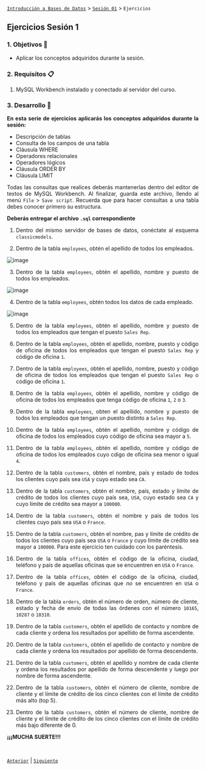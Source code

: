 [`Introducción a Bases de Datos`](../../README.md) > [`Sesión 01`](../Readme.md) > `Ejercicios`
	
## Ejercicios Sesión 1

<div style="text-align: justify;">

### 1. Objetivos :dart:

- Aplicar los conceptos adquiridos durante la sesión.

### 2. Requisitos :clipboard:

1. MySQL Workbench instalado y conectado al servidor del curso.

### 3. Desarrollo :rocket:

**En esta serie de ejercicios aplicarás los conceptos adquiridos durante la sesión:**

- Descripción de tablas  
- Consulta de los campos de una tabla  
- Cláusula WHERE  
- Operadores relacionales  
- Operadores lógicos  
- Cláusula ORDER BY  
- Cláusula LIMIT  

Todas las consultas que realices deberás mantenerlas dentro del editor de textos de MySQL Workbench. Al finalizar, guarda este archivo, llendo al menú `File` > `Save script`. Recuerda que para hacer consultas a una tabla debes conocer primero su estructura.

**Deberás entregar el archivo `.sql` correspondiente**

1. Dentro del mismo servidor de bases de datos, conéctate al esquema `classicmodels`.

2. Dentro de la tabla `employees`, obtén el apellido de todos los empleados.
	
![image](https://user-images.githubusercontent.com/104279978/193722361-f311cb7c-f81b-4eef-8348-5382e493e32c.png)
	

3. Dentro de la tabla `employees`, obtén el apellido, nombre y puesto de todos los empleados.
	
![image](https://user-images.githubusercontent.com/104279978/193722572-dffd5ec1-8d87-46c4-8d6f-33e180ccae51.png)


4. Dentro de la tabla `employees`, obtén todos los datos de cada empleado.
	
![image](https://user-images.githubusercontent.com/104279978/193722633-478432b1-583a-4498-afb3-9c60e7cfbe07.png)
	

5. Dentro de la tabla `employees`, obtén el apellido, nombre y puesto de todos los empleados que tengan el puesto `Sales Rep`.

6. Dentro de la tabla `employees`, obtén el apellido, nombre, puesto y código de oficina de todos los empleados que tengan el puesto `Sales Rep` y código de oficina `1`.

7. Dentro de la tabla `employees`, obtén el apellido, nombre, puesto y código de oficina de todos los empleados que tengan el puesto `Sales Rep` o código de oficina `1`.

8. Dentro de la tabla `employees`, obtén el apellido, nombre y código de oficina de todos los empleados que tenga código de oficina `1`, `2` o `3`.

9. Dentro de la tabla `employees`, obten el apellido, nombre y puesto de todos los empleados que tengan un puesto distinto a `Sales Rep`.

10. Dentro de la tabla `employees`, obtén el apellido, nombre y código de oficina de todos los empleados cuyo código de oficina sea mayor a `5`.

11. Dentro de la tabla `employees`, obtén el apellido, nombre y código de oficina de todos los empleados cuyo cdigo de oficina sea menor o igual `4`.

12. Dentro de la tabla `customers`, obtén el nombre, país y estado de todos los clientes cuyo país sea `USA` y cuyo estado sea `CA`.

13. Dentro de la tabla `customers`, obtén el nombre, país, estado y límite de crédito de todos los clientes cuyo país sea, `USA`, cuyo estado sea `CA` y cuyo límite de crédito sea mayor a `100000`.

14. Dentro de la tabla `customers`, obtén el nombre y país de todos los clientes cuyo país sea `USA` o `France`.

15. Dentro de la tabla `customers`, obtén el nombre, pas y límite de crédito de todos los clientes cuyo país sea `USA` o `France` y cuyo límite de crédito sea mayor a `100000`. Para este ejercicio ten cuidado con los paréntesis.

16. Dentro de la tabla `offices`, obtén el código de la oficina, ciudad, teléfono y país de aquellas oficinas que se encuentren en `USA` o `France`.

17. Dentro de la tabla `offices`, obtén el código de la oficina, ciudad, teléfono y país de aquellas oficinas que *no* se encuentren en `USA` o `France`.

18. Dentro de la tabla `orders`, obtén el número de orden, número de cliente, estado y fecha de envío de todas las órdenes con el número `10165`, `10287` o `10310`.

19. Dentro de la tabla `customers`, obtén el apellido de contacto y nombre de cada cliente y ordena los resultados por apellido de forma ascendente.

20. Dentro de la tabla `customers`, obtén el apellido de contacto y nombre de cada cliente y ordena los resultados por apellido de forma descendente.

21. Dentro de la tabla `customers`, obtén el apellido y nombre de cada cliente y ordena los resultados por apellido de forma descendente y luego por nombre de forma ascendente.

22. Dentro de la tabla `customers`, obtén el número de cliente, nombre de cliente y el límite de crédito de los cinco clientes con el límite de crédito más alto (top 5).

23. Dentro de la tabla `customers`, obtén el número de cliente, nombre de cliente y el límite de crédito de los cinco clientes con el límite de crédito más bajo diferente de 0.

**¡¡¡MUCHA SUERTE!!!**

<br/>

[`Anterior`](../Readme.md) | [`Siguiente`](../Readme.md)

</div>
